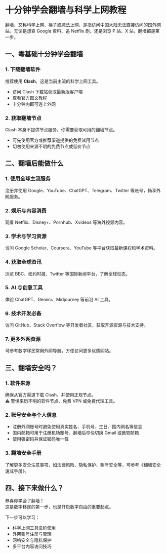 # 十分钟学会翻墙与科学上网教程

翻墙，又称科学上网、梯子或魔法上网，是指访问中国大陆无法直接访问的国外网站。无论是想查 Google 资料、追 Netflix 剧，还是浏览 P 站、X 站，翻墙都是第一步。


## 一、零基础十分钟学会翻墙

### 1. 下载翻墙软件
推荐使用 **Clash**，这是当前主流的科学上网工具。  
- 访问 Clash 下载站获取最新版客户端  
- 查看官方图文教程  
- 十分钟内即可连上外网

### 2. 获取翻墙节点
Clash 本身不提供节点服务，你需要获取可用的翻墙节点。  
- 可先使用官方或推荐渠道提供的免费试用节点  
- 切勿使用来源不明的免费节点或低价节点  



## 二、翻墙后能做什么

### 1. 使用全球主流服务
注册并使用 Google、YouTube、ChatGPT、Telegram、Twitter 等账号，畅享外网服务。

### 2. 娱乐与内容消费
观看 Netflix、Disney+、Pornhub、Xvideos 等海外视频内容。

### 3. 学术与学习资源
访问 Google Scholar、Coursera、YouTube 等平台获取最新课程和学术资料。

### 4. 获取全球资讯
浏览 BBC、纽约时报、Twitter 等国际新闻平台，了解全球动态。

### 5. AI 与创意工具
体验 ChatGPT、Gemini、Midjourney 等前沿 AI 工具。

### 6. 技术开发必备
访问 GitHub、Stack Overflow 等开发者社区，获取开源资源与技术支持。

### 7. 更多外网资源
可参考数字移民常用外网导航，方便访问更多优质网站。



## 三、翻墙安全吗？

### 1. 软件来源
确保从官方渠道下载 Clash，并使用正规节点。  
⚠️ 警惕来历不明的软件节点、免费 VPN 或免费代理工具。

### 2. 账号安全与个人信息
- 注册外网账号时避免使用真实姓名、手机号、生日、国内网名等信息  
- 国内邮箱可用于注册机场账号，翻墙后尽快切换 Gmail 或微软邮箱  
- 使用强密码并保证密码唯一性

### 3. 翻墙安全手册
了解更多安全注意事项，如法律风险、隐私保护、账号安全等，可参考《翻墙安全速成手册》。



## 四、接下来做什么？

恭喜你学会了翻墙！  
这是数字移民的第一步，也是开启数字自由的重要起点。  

下一步可以学习：
- 科学上网工具进阶使用  
- 外网账号注册与管理  
- 网络安全与隐私保护  
- 多平台内容访问技巧